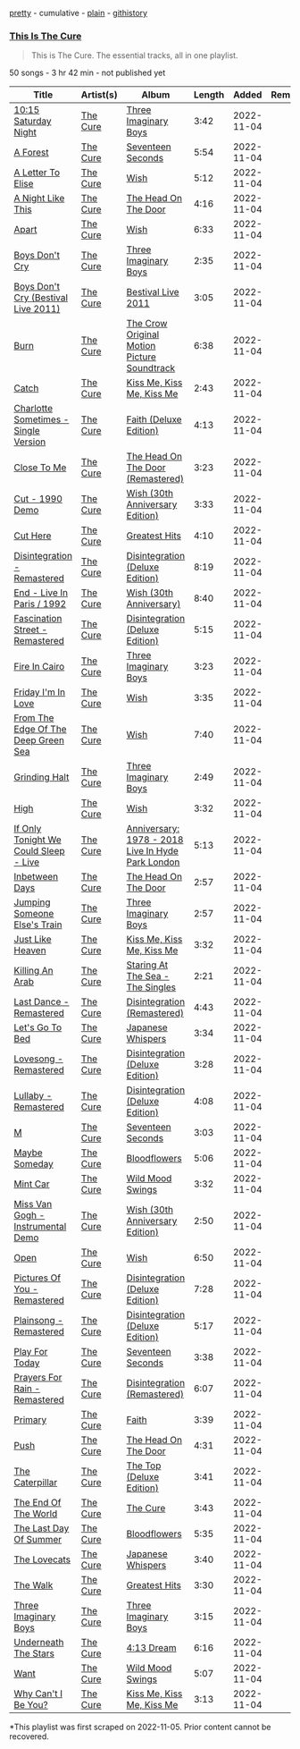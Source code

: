 [pretty](/playlists/pretty/37i9dQZF1DZ06evO4fzHck.md) - cumulative - [plain](/playlists/plain/37i9dQZF1DZ06evO4fzHck) - [githistory](https://github.githistory.xyz/mackorone/spotify-playlist-archive/blob/main/playlists/plain/37i9dQZF1DZ06evO4fzHck)

### [This Is The Cure](https://open.spotify.com/playlist/37i9dQZF1DZ06evO4fzHck)

> This is The Cure\. The essential tracks, all in one playlist.

50 songs - 3 hr 42 min - not published yet

| Title | Artist(s) | Album | Length | Added | Removed |
|---|---|---|---|---|---|
| [10:15 Saturday Night](https://open.spotify.com/track/2CdxmZfz23dIjK7iuxvvMO) | [The Cure](https://open.spotify.com/artist/7bu3H8JO7d0UbMoVzbo70s) | [Three Imaginary Boys](https://open.spotify.com/album/0jYmAPQezr1aG75KerJCdG) | 3:42 | 2022-11-04 |  |
| [A Forest](https://open.spotify.com/track/4iVTSRiJAA18d3QglhyJ6Q) | [The Cure](https://open.spotify.com/artist/7bu3H8JO7d0UbMoVzbo70s) | [Seventeen Seconds](https://open.spotify.com/album/6hmiQJ6FbPEQIDeKEIKSck) | 5:54 | 2022-11-04 |  |
| [A Letter To Elise](https://open.spotify.com/track/7mEGddVRDdESAibWOnbXoA) | [The Cure](https://open.spotify.com/artist/7bu3H8JO7d0UbMoVzbo70s) | [Wish](https://open.spotify.com/album/0aEL0zQ4XLuxQP0j7sLlS1) | 5:12 | 2022-11-04 |  |
| [A Night Like This](https://open.spotify.com/track/5AQqtXvhgDKl3v4JzkdEsG) | [The Cure](https://open.spotify.com/artist/7bu3H8JO7d0UbMoVzbo70s) | [The Head On The Door](https://open.spotify.com/album/7zJzNs8eVgbkVVSQSwKRtx) | 4:16 | 2022-11-04 |  |
| [Apart](https://open.spotify.com/track/6g5yxNUBisdqOqBLHeWQFc) | [The Cure](https://open.spotify.com/artist/7bu3H8JO7d0UbMoVzbo70s) | [Wish](https://open.spotify.com/album/0aEL0zQ4XLuxQP0j7sLlS1) | 6:33 | 2022-11-04 |  |
| [Boys Don't Cry](https://open.spotify.com/track/1QFh8OH1e78dGd3VyJZCAC) | [The Cure](https://open.spotify.com/artist/7bu3H8JO7d0UbMoVzbo70s) | [Three Imaginary Boys](https://open.spotify.com/album/0jYmAPQezr1aG75KerJCdG) | 2:35 | 2022-11-04 |  |
| [Boys Don't Cry \(Bestival Live 2011\)](https://open.spotify.com/track/1YrhoxYtegw7IDv7JHJTHl) | [The Cure](https://open.spotify.com/artist/7bu3H8JO7d0UbMoVzbo70s) | [Bestival Live 2011](https://open.spotify.com/album/4BIu0GCMComOTwBzuS6PCI) | 3:05 | 2022-11-04 |  |
| [Burn](https://open.spotify.com/track/0tHOTQBn2M4CD2dcyHivth) | [The Cure](https://open.spotify.com/artist/7bu3H8JO7d0UbMoVzbo70s) | [The Crow Original Motion Picture Soundtrack](https://open.spotify.com/album/3y7Mwv7UqhABQqsGlzSL6n) | 6:38 | 2022-11-04 |  |
| [Catch](https://open.spotify.com/track/3sNALJvZznQrafpRvniDCw) | [The Cure](https://open.spotify.com/artist/7bu3H8JO7d0UbMoVzbo70s) | [Kiss Me, Kiss Me, Kiss Me](https://open.spotify.com/album/6qRV8jXFV1fZG0TizFOuTE) | 2:43 | 2022-11-04 |  |
| [Charlotte Sometimes \- Single Version](https://open.spotify.com/track/1rs7lqaXBlcw1N9wuHiQyJ) | [The Cure](https://open.spotify.com/artist/7bu3H8JO7d0UbMoVzbo70s) | [Faith \(Deluxe Edition\)](https://open.spotify.com/album/0BGTV9xi9NFdUjA3erGs1T) | 4:13 | 2022-11-04 |  |
| [Close To Me](https://open.spotify.com/track/4xiyq1iRdsxuU1BPUJ490Z) | [The Cure](https://open.spotify.com/artist/7bu3H8JO7d0UbMoVzbo70s) | [The Head On The Door \(Remastered\)](https://open.spotify.com/album/1keBgl5vblFhSc3nMZxPXG) | 3:23 | 2022-11-04 |  |
| [Cut \- 1990 Demo](https://open.spotify.com/track/6FMzcxqfyw7LKhgUPd3JWf) | [The Cure](https://open.spotify.com/artist/7bu3H8JO7d0UbMoVzbo70s) | [Wish \(30th Anniversary Edition\)](https://open.spotify.com/album/09bh5Tceq2zX28dCcgzEnF) | 3:33 | 2022-11-04 |  |
| [Cut Here](https://open.spotify.com/track/1SuAd1VNCDpM2ovs1ic9tN) | [The Cure](https://open.spotify.com/artist/7bu3H8JO7d0UbMoVzbo70s) | [Greatest Hits](https://open.spotify.com/album/093amtf9s8VkIdUtvd2Tap) | 4:10 | 2022-11-04 |  |
| [Disintegration \- Remastered](https://open.spotify.com/track/5LO3M8pfuprpwNN1p3tuxW) | [The Cure](https://open.spotify.com/artist/7bu3H8JO7d0UbMoVzbo70s) | [Disintegration \(Deluxe Edition\)](https://open.spotify.com/album/0H6TddUF2M63ZSHGvhk5yy) | 8:19 | 2022-11-04 |  |
| [End \- Live In Paris / 1992](https://open.spotify.com/track/7jG9gCKyeEEBB2HPJTv04D) | [The Cure](https://open.spotify.com/artist/7bu3H8JO7d0UbMoVzbo70s) | [Wish \(30th Anniversary\)](https://open.spotify.com/album/6I1Z88CCXoEJBtEDz3XrA5) | 8:40 | 2022-11-04 |  |
| [Fascination Street \- Remastered](https://open.spotify.com/track/2wanmHGKh4DFoOd04Klvuv) | [The Cure](https://open.spotify.com/artist/7bu3H8JO7d0UbMoVzbo70s) | [Disintegration \(Deluxe Edition\)](https://open.spotify.com/album/0H6TddUF2M63ZSHGvhk5yy) | 5:15 | 2022-11-04 |  |
| [Fire In Cairo](https://open.spotify.com/track/2ZZjAZLVSnHJnSNFN5AUCd) | [The Cure](https://open.spotify.com/artist/7bu3H8JO7d0UbMoVzbo70s) | [Three Imaginary Boys](https://open.spotify.com/album/0jYmAPQezr1aG75KerJCdG) | 3:23 | 2022-11-04 |  |
| [Friday I'm In Love](https://open.spotify.com/track/4QlzkaRHtU8gAdwqjWmO8n) | [The Cure](https://open.spotify.com/artist/7bu3H8JO7d0UbMoVzbo70s) | [Wish](https://open.spotify.com/album/0aEL0zQ4XLuxQP0j7sLlS1) | 3:35 | 2022-11-04 |  |
| [From The Edge Of The Deep Green Sea](https://open.spotify.com/track/5Pmpq3bZzrjT9HuYbvMviP) | [The Cure](https://open.spotify.com/artist/7bu3H8JO7d0UbMoVzbo70s) | [Wish](https://open.spotify.com/album/0aEL0zQ4XLuxQP0j7sLlS1) | 7:40 | 2022-11-04 |  |
| [Grinding Halt](https://open.spotify.com/track/4wJGF0EeEgwX8mBJcbwESi) | [The Cure](https://open.spotify.com/artist/7bu3H8JO7d0UbMoVzbo70s) | [Three Imaginary Boys](https://open.spotify.com/album/0jYmAPQezr1aG75KerJCdG) | 2:49 | 2022-11-04 |  |
| [High](https://open.spotify.com/track/1G5cCZhEI67suiGvSWAiZz) | [The Cure](https://open.spotify.com/artist/7bu3H8JO7d0UbMoVzbo70s) | [Wish](https://open.spotify.com/album/0aEL0zQ4XLuxQP0j7sLlS1) | 3:32 | 2022-11-04 |  |
| [If Only Tonight We Could Sleep \- Live](https://open.spotify.com/track/2fqKtoic5F3mJW5JpnVScF) | [The Cure](https://open.spotify.com/artist/7bu3H8JO7d0UbMoVzbo70s) | [Anniversary: 1978 \- 2018 Live In Hyde Park London](https://open.spotify.com/album/3rK1q79KbTporCJVvbMNUX) | 5:13 | 2022-11-04 |  |
| [Inbetween Days](https://open.spotify.com/track/4CRpOsjhvgxjF7rQufmyZ1) | [The Cure](https://open.spotify.com/artist/7bu3H8JO7d0UbMoVzbo70s) | [The Head On The Door](https://open.spotify.com/album/7zJzNs8eVgbkVVSQSwKRtx) | 2:57 | 2022-11-04 |  |
| [Jumping Someone Else's Train](https://open.spotify.com/track/76XCLlTwCYYaqQ9aru4yLB) | [The Cure](https://open.spotify.com/artist/7bu3H8JO7d0UbMoVzbo70s) | [Three Imaginary Boys](https://open.spotify.com/album/0jYmAPQezr1aG75KerJCdG) | 2:57 | 2022-11-04 |  |
| [Just Like Heaven](https://open.spotify.com/track/4NnWuGQujzWUEg0uZokO5M) | [The Cure](https://open.spotify.com/artist/7bu3H8JO7d0UbMoVzbo70s) | [Kiss Me, Kiss Me, Kiss Me](https://open.spotify.com/album/6qRV8jXFV1fZG0TizFOuTE) | 3:32 | 2022-11-04 |  |
| [Killing An Arab](https://open.spotify.com/track/1LpZAbTRcP46SqdJXCPIl9) | [The Cure](https://open.spotify.com/artist/7bu3H8JO7d0UbMoVzbo70s) | [Staring At The Sea \- The Singles](https://open.spotify.com/album/5JLKZcOSNXcm6xaX1vI7nB) | 2:21 | 2022-11-04 |  |
| [Last Dance \- Remastered](https://open.spotify.com/track/5wogpGnbWL89uAlRviQWJL) | [The Cure](https://open.spotify.com/artist/7bu3H8JO7d0UbMoVzbo70s) | [Disintegration \(Remastered\)](https://open.spotify.com/album/6DZNOsLXIU2zOQfQDwDpIS) | 4:43 | 2022-11-04 |  |
| [Let's Go To Bed](https://open.spotify.com/track/7yZvWX3xZ50oh555vREpin) | [The Cure](https://open.spotify.com/artist/7bu3H8JO7d0UbMoVzbo70s) | [Japanese Whispers](https://open.spotify.com/album/5tAMx7VbNpPCvn35reMtFN) | 3:34 | 2022-11-04 |  |
| [Lovesong \- Remastered](https://open.spotify.com/track/2mIrfke7vosXAEWfz6ucyo) | [The Cure](https://open.spotify.com/artist/7bu3H8JO7d0UbMoVzbo70s) | [Disintegration \(Deluxe Edition\)](https://open.spotify.com/album/0H6TddUF2M63ZSHGvhk5yy) | 3:28 | 2022-11-04 |  |
| [Lullaby \- Remastered](https://open.spotify.com/track/0ZYdUkAQmKHsaKRmq8tWSE) | [The Cure](https://open.spotify.com/artist/7bu3H8JO7d0UbMoVzbo70s) | [Disintegration \(Deluxe Edition\)](https://open.spotify.com/album/0H6TddUF2M63ZSHGvhk5yy) | 4:08 | 2022-11-04 |  |
| [M](https://open.spotify.com/track/2iyEvZdipDeCmSW8v8PA32) | [The Cure](https://open.spotify.com/artist/7bu3H8JO7d0UbMoVzbo70s) | [Seventeen Seconds](https://open.spotify.com/album/6DCJNDiXeT5C8uSFNM8k56) | 3:03 | 2022-11-04 |  |
| [Maybe Someday](https://open.spotify.com/track/6x2f8jgLWU8IrBSuNdvoWj) | [The Cure](https://open.spotify.com/artist/7bu3H8JO7d0UbMoVzbo70s) | [Bloodflowers](https://open.spotify.com/album/5HJmojoRWpw0GYiRjdLT6B) | 5:06 | 2022-11-04 |  |
| [Mint Car](https://open.spotify.com/track/7qq2OOmApODpp23lPP7ds1) | [The Cure](https://open.spotify.com/artist/7bu3H8JO7d0UbMoVzbo70s) | [Wild Mood Swings](https://open.spotify.com/album/4VArO919KzAphNk7Kei20g) | 3:32 | 2022-11-04 |  |
| [Miss Van Gogh \- Instrumental Demo](https://open.spotify.com/track/1XLLp6Kmlffuqp13rQKUHQ) | [The Cure](https://open.spotify.com/artist/7bu3H8JO7d0UbMoVzbo70s) | [Wish \(30th Anniversary Edition\)](https://open.spotify.com/album/09bh5Tceq2zX28dCcgzEnF) | 2:50 | 2022-11-04 |  |
| [Open](https://open.spotify.com/track/21BxZ4jL908jasBK4t1HqU) | [The Cure](https://open.spotify.com/artist/7bu3H8JO7d0UbMoVzbo70s) | [Wish](https://open.spotify.com/album/0aEL0zQ4XLuxQP0j7sLlS1) | 6:50 | 2022-11-04 |  |
| [Pictures Of You \- Remastered](https://open.spotify.com/track/2o49Twc3qrNMOt8gq9W06L) | [The Cure](https://open.spotify.com/artist/7bu3H8JO7d0UbMoVzbo70s) | [Disintegration \(Deluxe Edition\)](https://open.spotify.com/album/0H6TddUF2M63ZSHGvhk5yy) | 7:28 | 2022-11-04 |  |
| [Plainsong \- Remastered](https://open.spotify.com/track/4gcfxHL1iRgP0RHCDYMNIo) | [The Cure](https://open.spotify.com/artist/7bu3H8JO7d0UbMoVzbo70s) | [Disintegration \(Deluxe Edition\)](https://open.spotify.com/album/0H6TddUF2M63ZSHGvhk5yy) | 5:17 | 2022-11-04 |  |
| [Play For Today](https://open.spotify.com/track/77HYwsktlwB37zyEH9dgYY) | [The Cure](https://open.spotify.com/artist/7bu3H8JO7d0UbMoVzbo70s) | [Seventeen Seconds](https://open.spotify.com/album/6hmiQJ6FbPEQIDeKEIKSck) | 3:38 | 2022-11-04 |  |
| [Prayers For Rain \- Remastered](https://open.spotify.com/track/7mJ8LgmL8VX9jJGgqbbzFv) | [The Cure](https://open.spotify.com/artist/7bu3H8JO7d0UbMoVzbo70s) | [Disintegration \(Remastered\)](https://open.spotify.com/album/6DZNOsLXIU2zOQfQDwDpIS) | 6:07 | 2022-11-04 |  |
| [Primary](https://open.spotify.com/track/4fnx6Wman02ryvAOqKm6iI) | [The Cure](https://open.spotify.com/artist/7bu3H8JO7d0UbMoVzbo70s) | [Faith](https://open.spotify.com/album/1Vmdh3ybBnkJN6uBgD0xlo) | 3:39 | 2022-11-04 |  |
| [Push](https://open.spotify.com/track/23RzgkADmUXaOm9YIgD8jm) | [The Cure](https://open.spotify.com/artist/7bu3H8JO7d0UbMoVzbo70s) | [The Head On The Door](https://open.spotify.com/album/7zJzNs8eVgbkVVSQSwKRtx) | 4:31 | 2022-11-04 |  |
| [The Caterpillar](https://open.spotify.com/track/6rH2JRSsG4PInKoUOcshrX) | [The Cure](https://open.spotify.com/artist/7bu3H8JO7d0UbMoVzbo70s) | [The Top \(Deluxe Edition\)](https://open.spotify.com/album/5OniNO040dM4H5kAlet3XV) | 3:41 | 2022-11-04 |  |
| [The End Of The World](https://open.spotify.com/track/0FMAfHeqwXjJPy0mcCm6ur) | [The Cure](https://open.spotify.com/artist/7bu3H8JO7d0UbMoVzbo70s) | [The Cure](https://open.spotify.com/album/54kHivms9VVDh6nQrWryv7) | 3:43 | 2022-11-04 |  |
| [The Last Day Of Summer](https://open.spotify.com/track/1tr425D7noUgk7bGuT2mJu) | [The Cure](https://open.spotify.com/artist/7bu3H8JO7d0UbMoVzbo70s) | [Bloodflowers](https://open.spotify.com/album/5HJmojoRWpw0GYiRjdLT6B) | 5:35 | 2022-11-04 |  |
| [The Lovecats](https://open.spotify.com/track/6q2T5xXao6mTS6LLE88L84) | [The Cure](https://open.spotify.com/artist/7bu3H8JO7d0UbMoVzbo70s) | [Japanese Whispers](https://open.spotify.com/album/5tAMx7VbNpPCvn35reMtFN) | 3:40 | 2022-11-04 |  |
| [The Walk](https://open.spotify.com/track/3YjrW1eYPTtcDwfGyDwdtn) | [The Cure](https://open.spotify.com/artist/7bu3H8JO7d0UbMoVzbo70s) | [Greatest Hits](https://open.spotify.com/album/093amtf9s8VkIdUtvd2Tap) | 3:30 | 2022-11-04 |  |
| [Three Imaginary Boys](https://open.spotify.com/track/2rgYH8S363FAP3vunkUHnB) | [The Cure](https://open.spotify.com/artist/7bu3H8JO7d0UbMoVzbo70s) | [Three Imaginary Boys](https://open.spotify.com/album/0jYmAPQezr1aG75KerJCdG) | 3:15 | 2022-11-04 |  |
| [Underneath The Stars](https://open.spotify.com/track/0PKVjYlKw7z3IvKAoxrYTR) | [The Cure](https://open.spotify.com/artist/7bu3H8JO7d0UbMoVzbo70s) | [4:13 Dream](https://open.spotify.com/album/0gd0t1iQ3WReB8TNQvALTV) | 6:16 | 2022-11-04 |  |
| [Want](https://open.spotify.com/track/3sig1llmylqwzF6CXKJBcc) | [The Cure](https://open.spotify.com/artist/7bu3H8JO7d0UbMoVzbo70s) | [Wild Mood Swings](https://open.spotify.com/album/4VArO919KzAphNk7Kei20g) | 5:07 | 2022-11-04 |  |
| [Why Can't I Be You?](https://open.spotify.com/track/4yvLuzn3JWfasEnHFVBbdM) | [The Cure](https://open.spotify.com/artist/7bu3H8JO7d0UbMoVzbo70s) | [Kiss Me, Kiss Me, Kiss Me](https://open.spotify.com/album/2ePzzwdioJqP6RsYMSMnlt) | 3:13 | 2022-11-04 |  |

\*This playlist was first scraped on 2022-11-05. Prior content cannot be recovered.

